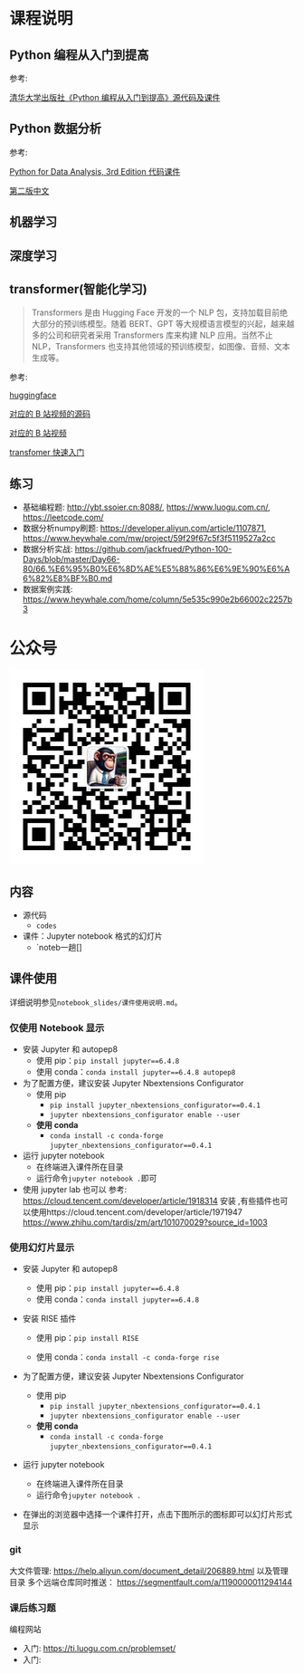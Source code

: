 # 课程说明

## Python 编程从入门到提高

参考:

[清华大学出版社《Python 编程从入门到提高》源代码及课件](https://github.com/hitlic/python_book)

## Python 数据分析

参考:

[Python for Data Analysis, 3rd Edition 代码课件](https://github.com/wesm/pydata-book)

[第二版中文](https://seancheney.gitbook.io/python-for-data-analysis-2nd)

## 机器学习

## 深度学习

## transformer(智能化学习)

> Transformers 是由 Hugging Face 开发的一个 NLP 包，支持加载目前绝大部分的预训练模型。随着 BERT、GPT 等大规模语言模型的兴起，越来越多的公司和研究者采用 Transformers 库来构建 NLP 应用。当然不止 NLP，Transformers 也支持其他领域的预训练模型，如图像、音频、文本生成等。

参考:

[huggingface](https://huggingface.co/docs/transformers/v4.38.2/zh/pipeline_tutorial)

[对应的 B 站视频的源码](https://github.com/zyds/transformers-code/)

[对应的 B 站视频](https://www.bilibili.com/video/BV1ta4y1g7bq/?spm_id_from=333.788&vd_source=3d47766182d08faadaa31d1333050507)

[transfomer 快速入门](https://transformers.run/)

## 练习
+ 基础编程题: http://ybt.ssoier.cn:8088/, https://www.luogu.com.cn/, https://leetcode.com/
+ 数据分析numpy刷题: https://developer.aliyun.com/article/1107871, https://www.heywhale.com/mw/project/59f29f67c5f3f5119527a2cc
+ 数据分析实战: https://github.com/jackfrued/Python-100-Days/blob/master/Day66-80/66.%E6%95%B0%E6%8D%AE%E5%88%86%E6%9E%90%E6%A6%82%E8%BF%B0.md
+ 数据案例实践: https://www.heywhale.com/home/column/5e535c990e2b66002c2257b3
# 公众号

![程序猿阿三](imgs/getqrcode.png)

## 内容

- 源代码
  - `codes`
- 课件：Jupyter notebook 格式的幻灯片
  - `noteb一趟[]
## 课件使用

详细说明参见`notebook_slides/课件使用说明.md`。

### 仅使用 Notebook 显示

- 安装 Jupyter 和 autopep8
  - 使用 pip：`pip install jupyter==6.4.8`
  - 使用 conda：`conda install jupyter==6.4.8 autopep8`
- 为了配置方便，建议安装 Jupyter Nbextensions Configurator
  - 使用 pip
    - `pip install jupyter_nbextensions_configurator==0.4.1`
    - `jupyter nbextensions_configurator enable --user`
  - **使用 conda**
    - `conda install -c conda-forge jupyter_nbextensions_configurator==0.4.1`
- 运行 jupyter notebook
  - 在终端进入课件所在目录
  - 运行命令`jupyter notebook .`即可
- 使用 jupyter lab 也可以
  参考: https://cloud.tencent.com/developer/article/1918314 安装 ,有些插件也可以使用https://cloud.tencent.com/developer/article/1971947
  https://www.zhihu.com/tardis/zm/art/101070029?source_id=1003

### 使用幻灯片显示

- 安装 Jupyter 和 autopep8

  - 使用 pip：`pip install jupyter==6.4.8`
  - 使用 conda：`conda install jupyter==6.4.8`

- 安装 RISE 插件

  - 使用 pip：`pip install RISE`

  - 使用 conda：`conda install -c conda-forge rise`

- 为了配置方便，建议安装 Jupyter Nbextensions Configurator

  - 使用 pip
    - `pip install jupyter_nbextensions_configurator==0.4.1`
    - `jupyter nbextensions_configurator enable --user`
  - **使用 conda**
    - `conda install -c conda-forge jupyter_nbextensions_configurator==0.4.1`

- 运行 jupyter notebook

  - 在终端进入课件所在目录
  - 运行命令`jupyter notebook .`

- 在弹出的浏览器中选择一个课件打开，点击下图所示的图标即可以幻灯片形式显示

### git 

大文件管理: https://help.aliyun.com/document_detail/206889.html
以及管理 目录
多个远端仓库同时推送： https://segmentfault.com/a/1190000011294144
### 课后练习题
编程网站
+ 入门: https://ti.luogu.com.cn/problemset/
+ 入门: 